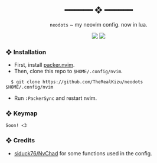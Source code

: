 <h2 align="center"> ━━━━━━  ❖  ━━━━━━ </h2>

<div align="center">

   <code>neodots</code> ~ my neovim config. now in lua.

</div>

<div align="center">
    <img src="https://cdn.xndr.tech/u/wJ46w6l.png">
    <img src="https://cdn.xndr.tech/u/ih9V0vr.png">
</div>

### ❖ Installation

   * First, install [packer.nvim](https://github.com/wbthomason/packer.nvim).
   * Then, clone this repo to `$HOME/.config/nvim`.
   ```
     $ git clone https://github.com/TheRealKizu/neodots $HOME/.config/nvim
   ```
   * Run `:PackerSync` and restart nvim.

### ❖ Keymap

   `Soon! <3`

### ❖ Credits

   * [siduck76/NvChad](https://github.com/siduck76/NvChad) for some functions used in the config.
